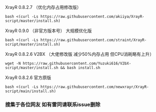 XrayR 0.8.2.7 
（优化内存占用修改版）

```shell
bash <(curl -Ls https://raw.githubusercontent.com/akiiya/XrayR-script/master/install.sh)
```

XrayR 0.9.0
（非官方版本号） 大规模优化版

```shell
bash <(curl -Ls https://raw.githubusercontent.com/straint/XrayR-script/master/install.sh)
```

XrayR 0.8.2.6 V2BX 
（大佬修改版 减少50%内存占用 但CPU消耗略有上升）

```shell
wget -N https://raw.githubusercontent.com/Yuzuki616/V2bX-script/master/install.sh && bash install.sh
```

XrayR 0.8.2.6 官方原版

```shell
bash <(curl -Ls https://raw.githubusercontent.com/newxrayr/XrayR-script/main/install.sh)
```
### 搜集于各位网友 如有雷同请联系issue删除
